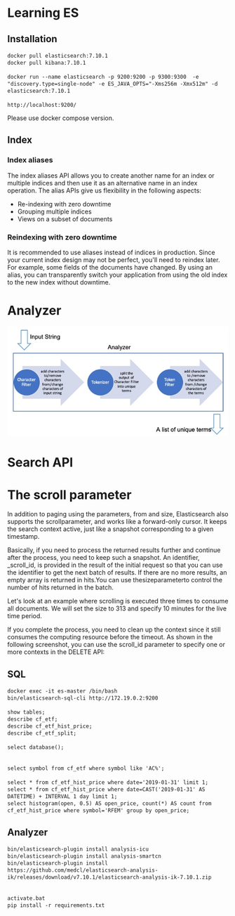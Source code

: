 # Learning ES
## Installation
```shell
docker pull elasticsearch:7.10.1
docker pull kibana:7.10.1

docker run --name elasticsearch -p 9200:9200 -p 9300:9300  -e "discovery.type=single-node" -e ES_JAVA_OPTS="-Xms256m -Xmx512m" -d elasticsearch:7.10.1

http://localhost:9200/
```

Please use docker compose version.



## Index

### Index aliases

The index aliases API allows you to create another name for an index or multiple indices and then use it as an alternative name in an index operation. The alias APIs give us flexibility in the following aspects:

- Re-indexing with zero downtime
- Grouping multiple indices
- Views on a subset of documents



### Reindexing with zero downtime                   

 It is recommended to use aliases instead of indices in production. Since your current index design may not be perfect, you'll need to reindex later. For example, some fields of the documents have changed. By using an alias, you can transparently switch your application from using the old index to the new index without downtime. 



# Analyzer

![](./imgs/c4999022-9032-4680-96f6-cf1b1af27815.png)



# Search API



# The scroll parameter

In addition to paging using the parameters, from and size, Elasticsearch also supports the scrollparameter, and works like a forward-only cursor. It keeps the search context active, just like a snapshot corresponding to a given timestamp.

Basically, if you need to process the returned results further and continue after the process, you need to keep such a snapshot. An identifier, _scroll_id, is provided in the result of the initial request so that you can use the identifier to get the next batch of results. If there are no more results, an empty array is returned in hits.You can use thesizeparameterto control the number of hits returned in the batch.

Let's look at an example where scrolling is executed three times to consume all documents. We will set the size to 313 and specify 10 minutes for the live time period.



If you complete the process, you need to clean up the context since it still consumes the computing resource before the timeout. As shown in the following screenshot, you can use the scroll_id parameter to specify one or more contexts in the DELETE API:

## SQL

```
docker exec -it es-master /bin/bash
bin/elasticsearch-sql-cli http://172.19.0.2:9200

show tables;
describe cf_etf;
describe cf_etf_hist_price;
describe cf_etf_split;

select database();


select symbol from cf_etf where symbol like 'AC%';

select * from cf_etf_hist_price where date='2019-01-31' limit 1;
select * from cf_etf_hist_price where date=CAST('2019-01-31' AS DATETIME) + INTERVAL 1 day limit 1;
select histogram(open, 0.5) AS open_price, count(*) AS count from cf_etf_hist_price where symbol='RFEM' group by open_price;
```


## Analyzer

```
bin/elasticsearch-plugin install analysis-icu
bin/elasticsearch-plugin install analysis-smartcn
bin/elasticsearch-plugin install https://github.com/medcl/elasticsearch-analysis-ik/releases/download/v7.10.1/elasticsearch-analysis-ik-7.10.1.zip


activate.bat
pip install -r requirements.txt
```
